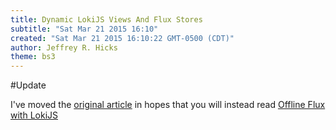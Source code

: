 ```yaml
---
title: Dynamic LokiJS Views And Flux Stores
subtitle: "Sat Mar 21 2015 16:10"
created: "Sat Mar 21 2015 16:10:22 GMT-0500 (CDT)"
author: Jeffrey R. Hicks
theme: bs3
---
```


#Update

I've moved the [original article](original_article_on_dynamic_lokijs_views_and_flux_stores/index.html) in hopes that you will instead read  [Offline Flux with LokiJS](/replicate_architecture_ideas_for_react_flux_apps/index.html)
